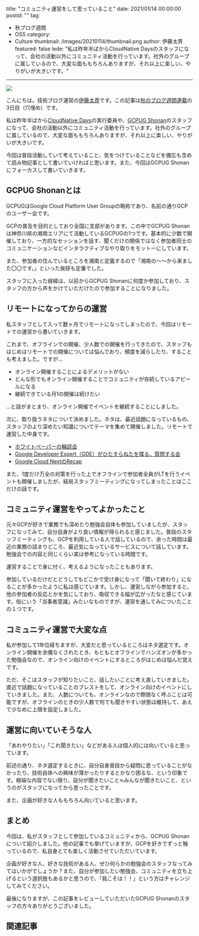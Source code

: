 title: "コミュニティ運営をして思っていること"
date: 2021/01/14 00:00:00
postid: ""
tag:
  - 秋ブログ週間
  - OSS
category:
  - Culture
thumbnail: /images/20210114/thumbnail.png
author: 伊藤太斉
featured: false
lede: "私は昨年半ばからCloudNative Daysのスタッフになって、会社の活動以外にコミュニティ活動を行っています。社外のグループに属しているので、大変な面ももちろんありますが、それ以上に楽しい、やりがいが大きいです。"
---

<img src="/images/20210114/4e4202b879470495078b35350428bb40.png" class="img-small-size">

こんにちは。技術ブログ運営の[伊藤太斉](https://twitter.com/kaedemalu)です。この記事は[秋のブログ週間連載](https://future-architect.github.io/articles/20201026/)の3日目（穴埋め）です。

私は昨年半ばから[CloudNative Days](https://cloudnativedays.jp/)の実行委員や、[GCPUG Shonan](https://gcpug-shonan.connpass.com/)のスタッフになって、会社の活動以外にコミュニティ活動を行っています。社外のグループに属しているので、大変な面ももちろんありますが、それ以上に楽しい、やりがいが大きいです。

今回は普段活動していて考えていること、気をつけていることなどを備忘も含めて読み物記事として書いていければと思います。また、今回はGCPUG Shonanにフォーカスして書いていきます。

## GCPUG Shonanとは

GCPUGはGoogle Cloud Platform User Groupの略称であり、名前の通りGCPのユーザー会です。

GCPの普及を目的としており全国に支部があります。この中でGCPUG Shonanは神奈川県の湘南エリアにて活動しているGCPUGの1つです。基本的に少数で開催しており、一方的なセッションを話す、聞くだけの関係ではなく参加者同士のコミュニケーションなどインタラクティブなやり取りをモットーにしています。

また、参加者の住んでいるところを湘南と定義するので「湘南の〜〜から来ました〇〇です。」といった挨拶も定番でした。

スタッフに入った経緯は、以前からGCPUG Shonanに何度か参加しており、スタッフの方から声をかけていただけたので参加することになりました。

## リモートになってからの運営

私スタッフとして入って数ヶ月でリモートになってしまったので、今回はリモートでの運営から書いていきます。

これまで、オフラインでの開催、少人数での開催を行ってきたので、スタッフもはじめはリモートでの開催については悩んでおり、頻度を減らしたり、することも考えました。ですが...

- オンライン開催することによるデメリットがない
- どんな形でもオンライン開催することでコミュニティが存続しているアピールになる
- 継続できている月1の開催は続けたい

...と話がまとまり、オンライン開催でイベントを継続することにしました。

次に、取り扱うネタについて決めました。ネタは、最近話題になっているもの、スタッフのより深めたい知識についてテーマを集めて開催しました。リモートで運営した中身です。

- [ホワイトペーパーの輪読会](https://gcpug-shonan.connpass.com/event/179246/)
- [Google Deyeloper Expert（GDE）がひたすらねたを喋る、質問する会](https://gcpug-shonan.connpass.com/event/190937/)
- [Google Cloud NextのRecap](https://gcpug-shonan.connpass.com/event/189674/)

また、1度だけ万全の対策を行った上でオフラインで参加者全員がLTを行うイベントも開催しましたが、結局スタッフミーティングになってしまったことはここだけの話です。

## コミュニティ運営をやってよかったこと

元々GCPが好きで業務でも深めたり勉強会自体も参加していましたが、スタッフになってみて、自分自身がより良い情報が得られると感じました。普段のスタッフミーティングも、GCPを利用している人で話しているので、余った時間は最近の業務の詰まりどころ、最近気になっているサービスについて話しています。勉強会での内容と同じくらい実は参考になっている時間です。

運営することで身に付く、考えるようになったこともあります。

参加しているだけだとどうしてもどこかで受け身になって「聞いて終わり」になることが多かったように私は感じています。しかし、運営しながら参加すると、他の参加者の反応とかを気にしており、吸収できる幅が広がったなと感じています。俗にいう「当事者意識」みたいなものですが、運営を通してみについたことの１つです。

## コミュニティ運営で大変な点

私が参加して1年位経ちますが、大変だと思っているところはネタ選定です。オンライン開催を余儀なくされたとき、もともとオフラインでハンズオンが多かった勉強会なので、オンライン向けのイベントにするところがはじめは悩んだ覚えです。

ただ、そこはスタッフが知りたいこと、話したいことに考え直していきました。直近で話題になっていることのブレストをして、オンライン向けのイベントにしていきました。また、人数についても、オンラインなので際限なく呼ぶことは可能ですが、オフラインのときの少人数で何でも聞きやすい状態は維持して、あえて少なめに上限を設定しました。

## 運営に向いていそうな人

「あれやりたい」「これ聞きたい」などがある人は個人的には向いていると思っています。

前述の通り、ネタ選定するときに、自分自身普段から疑問に思っていることがなかったり、技術自体への興味が薄かったりするとかなり困るな、という印象です。極端な内容でない限り、自分が聞きたいこと≒みんなが聞きたいこと、というのがスタッフになってから思ったことです。

また、企画が好きな人ももちろん向いていると思います。

## まとめ

今回は、私がスタッフとして参加しているコミュニティから、GCPUG Shonanについて紹介しました。他の記事でも挙げていますが、GCPを好きでずっと触っているので、私自身とても楽しく活動させていただいています。

企画が好きな人、好きな技術がある人、ぜひ何らかの勉強会のスタッフなってみてはいかがでしょうか？また、自分が参加したい勉強会、コミュニティを立ち上げるという選択肢もあるかと思うので、「我こそは！！」という方はチャレンジしてみてください。

最後になりますが、この記事をレビューしていただいたGCPUG Shonanのスタッフの方々ありがとうございました。


## 関連記事

<div class="iframely-embed"><div class="iframely-responsive" style="height: 140px; padding-bottom: 0;"><a href="https://future-architect.github.io/articles/20200806/index.html" data-iframely-url="//cdn.iframe.ly/kOPiyQH?iframe=card-small"></a></div></div><script async src="//cdn.iframe.ly/embed.js" charset="utf-8"></script>
